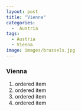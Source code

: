 ```yaml
---
layout: post
title: "Vienna"
categories:
  -  Austria
tags:
  - Austria
  - Vienna
image: images/brussels.jpg
---
```


### Vienna

1. ordered item
2. ordered item 
3. ordered item
4. ordered item
